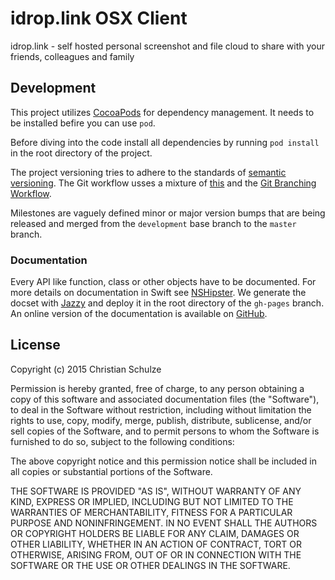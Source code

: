 # idrop.link OSX Client
idrop.link - self hosted personal screenshot and file cloud to share with your friends, colleagues and family

## Development
This project utilizes [CocoaPods](https://guides.cocoapods.org) for dependency management. It needs to be installed befire you can use `pod`.

Before diving into the code install all dependencies by running `pod install` in the root directory of the project.

The project versioning tries to adhere to the standards of [semantic versioning](http://semver.org). The Git workflow usses a mixture of [this](http://nvie.com/posts/a-successful-git-branching-model/) and the [Git Branching Workflow](http://git-scm.com/book/en/v1/Git-Branching-Branching-Workflows).

Milestones are vaguely defined minor or major version bumps that are being released and merged from the `development` base branch to the `master` branch.

### Documentation
Every API like function, class or other objects have to be documented. For more details on documentation in Swift see [NSHipster](http://nshipster.com/swift-documentation/). We generate the docset with [Jazzy](https://github.com/realm/jazzy) and deploy it in the root directory of the `gh-pages` branch. An online version of the documentation is available on [GitHub](http://andinfinity.github.io/idrop.link-osx).

## License
Copyright (c) 2015 Christian Schulze

Permission is hereby granted, free of charge, to any person obtaining a copy
of this software and associated documentation files (the "Software"), to deal
in the Software without restriction, including without limitation the rights
to use, copy, modify, merge, publish, distribute, sublicense, and/or sell
copies of the Software, and to permit persons to whom the Software is
furnished to do so, subject to the following conditions:

The above copyright notice and this permission notice shall be included in all
copies or substantial portions of the Software.

THE SOFTWARE IS PROVIDED "AS IS", WITHOUT WARRANTY OF ANY KIND, EXPRESS OR
IMPLIED, INCLUDING BUT NOT LIMITED TO THE WARRANTIES OF MERCHANTABILITY,
FITNESS FOR A PARTICULAR PURPOSE AND NONINFRINGEMENT. IN NO EVENT SHALL THE
AUTHORS OR COPYRIGHT HOLDERS BE LIABLE FOR ANY CLAIM, DAMAGES OR OTHER
LIABILITY, WHETHER IN AN ACTION OF CONTRACT, TORT OR OTHERWISE, ARISING FROM,
OUT OF OR IN CONNECTION WITH THE SOFTWARE OR THE USE OR OTHER DEALINGS IN THE
SOFTWARE.
